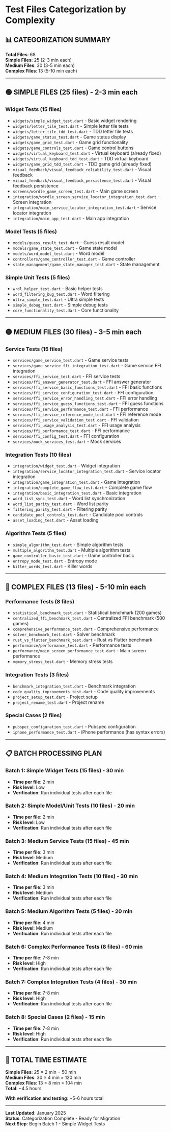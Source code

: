 # Test Files Categorization by Complexity

## **📊 CATEGORIZATION SUMMARY**

**Total Files**: 68  
**Simple Files**: 25 (2-3 min each)  
**Medium Files**: 30 (3-5 min each)  
**Complex Files**: 13 (5-10 min each)  

---

## **🟢 SIMPLE FILES (25 files) - 2-3 min each**

### **Widget Tests (15 files)**
- `widgets/simple_widget_test.dart` - Basic widget rendering
- `widgets/letter_tile_test.dart` - Simple letter tile tests
- `widgets/letter_tile_tdd_test.dart` - TDD letter tile tests
- `widgets/game_status_test.dart` - Game status display
- `widgets/game_grid_test.dart` - Game grid functionality
- `widgets/game_controls_test.dart` - Game control buttons
- `widgets/virtual_keyboard_test.dart` - Virtual keyboard (already fixed)
- `widgets/virtual_keyboard_tdd_test.dart` - TDD virtual keyboard
- `widgets/game_grid_tdd_test.dart` - TDD game grid (already fixed)
- `visual_feedback/visual_feedback_reliability_test.dart` - Visual feedback
- `visual_feedback/visual_feedback_persistence_test.dart` - Visual feedback persistence
- `screens/wordle_game_screen_test.dart` - Main game screen
- `integration/wordle_screen_service_locator_integration_test.dart` - Screen integration
- `integration/main_service_locator_integration_test.dart` - Service locator integration
- `integration/main_app_test.dart` - Main app integration

### **Model Tests (5 files)**
- `models/guess_result_test.dart` - Guess result model
- `models/game_state_test.dart` - Game state model
- `models/word_model_test.dart` - Word model
- `controllers/game_controller_test.dart` - Game controller
- `state_management/game_state_manager_test.dart` - State management

### **Simple Unit Tests (5 files)**
- `wrdl_helper_test.dart` - Basic helper tests
- `word_filtering_bug_test.dart` - Word filtering
- `ultra_simple_test.dart` - Ultra simple tests
- `simple_debug_test.dart` - Simple debug tests
- `core_functionality_test.dart` - Core functionality

---

## **🟡 MEDIUM FILES (30 files) - 3-5 min each**

### **Service Tests (15 files)**
- `services/game_service_test.dart` - Game service tests
- `services/game_service_ffi_integration_test.dart` - Game service FFI integration
- `services/ffi_service_test.dart` - FFI service tests
- `services/ffi_answer_generator_test.dart` - FFI answer generator
- `services/ffi_service_basic_functions_test.dart` - FFI basic functions
- `services/ffi_service_configuration_test.dart` - FFI configuration
- `services/ffi_service_error_handling_test.dart` - FFI error handling
- `services/ffi_service_guess_functions_test.dart` - FFI guess functions
- `services/ffi_service_performance_test.dart` - FFI performance
- `services/ffi_service_reference_mode_test.dart` - FFI reference mode
- `services/ffi_service_validation_test.dart` - FFI validation
- `services/ffi_usage_analysis_test.dart` - FFI usage analysis
- `services/ffi_performance_test.dart` - FFI performance
- `services/ffi_config_test.dart` - FFI configuration
- `services/mock_services_test.dart` - Mock services

### **Integration Tests (10 files)**
- `integration/widget_test.dart` - Widget integration
- `integration/service_locator_integration_test.dart` - Service locator integration
- `integration/game_integration_test.dart` - Game integration
- `integration/complete_game_flow_test.dart` - Complete game flow
- `integration/basic_integration_test.dart` - Basic integration
- `word_list_sync_test.dart` - Word list synchronization
- `word_list_parity_test.dart` - Word list parity
- `filtering_parity_test.dart` - Filtering parity
- `candidate_pool_controls_test.dart` - Candidate pool controls
- `asset_loading_test.dart` - Asset loading

### **Algorithm Tests (5 files)**
- `simple_algorithm_test.dart` - Simple algorithm tests
- `multiple_algorithm_test.dart` - Multiple algorithm tests
- `game_controller_basic_test.dart` - Game controller basic
- `entropy_mode_test.dart` - Entropy mode
- `killer_words_test.dart` - Killer words

---

## **🔴 COMPLEX FILES (13 files) - 5-10 min each**

### **Performance Tests (8 files)**
- `statistical_benchmark_test.dart` - Statistical benchmark (200 games)
- `centralized_ffi_benchmark_test.dart` - Centralized FFI benchmark (500 games)
- `comprehensive_performance_test.dart` - Comprehensive performance
- `solver_benchmark_test.dart` - Solver benchmark
- `rust_vs_flutter_benchmark_test.dart` - Rust vs Flutter benchmark
- `performance/performance_test.dart` - Performance tests
- `performance/main_screen_performance_test.dart` - Main screen performance
- `memory_stress_test.dart` - Memory stress tests

### **Integration Tests (3 files)**
- `benchmark_integration_test.dart` - Benchmark integration
- `code_quality_improvements_test.dart` - Code quality improvements
- `project_setup_test.dart` - Project setup
- `project_rename_test.dart` - Project rename

### **Special Cases (2 files)**
- `pubspec_configuration_test.dart` - Pubspec configuration
- `iphone_performance_test.dart` - iPhone performance (has syntax errors)

---

## **📋 BATCH PROCESSING PLAN**

### **Batch 1: Simple Widget Tests (15 files) - 30 min**
- **Time per file**: 2 min
- **Risk level**: Low
- **Verification**: Run individual tests after each file

### **Batch 2: Simple Model/Unit Tests (10 files) - 20 min**
- **Time per file**: 2 min
- **Risk level**: Low
- **Verification**: Run individual tests after each file

### **Batch 3: Medium Service Tests (15 files) - 45 min**
- **Time per file**: 3 min
- **Risk level**: Medium
- **Verification**: Run individual tests after each file

### **Batch 4: Medium Integration Tests (10 files) - 30 min**
- **Time per file**: 3 min
- **Risk level**: Medium
- **Verification**: Run individual tests after each file

### **Batch 5: Medium Algorithm Tests (5 files) - 20 min**
- **Time per file**: 4 min
- **Risk level**: Medium
- **Verification**: Run individual tests after each file

### **Batch 6: Complex Performance Tests (8 files) - 60 min**
- **Time per file**: 7-8 min
- **Risk level**: High
- **Verification**: Run individual tests after each file

### **Batch 7: Complex Integration Tests (4 files) - 30 min**
- **Time per file**: 7-8 min
- **Risk level**: High
- **Verification**: Run individual tests after each file

### **Batch 8: Special Cases (2 files) - 15 min**
- **Time per file**: 7-8 min
- **Risk level**: High
- **Verification**: Run individual tests after each file

---

## **🎯 TOTAL TIME ESTIMATE**

**Simple Files**: 25 × 2 min = 50 min  
**Medium Files**: 30 × 4 min = 120 min  
**Complex Files**: 13 × 8 min = 104 min  
**Total**: ~4.5 hours  

**With verification and testing**: ~5-6 hours total

---

**Last Updated**: January 2025  
**Status**: Categorization Complete - Ready for Migration  
**Next Step**: Begin Batch 1 - Simple Widget Tests
